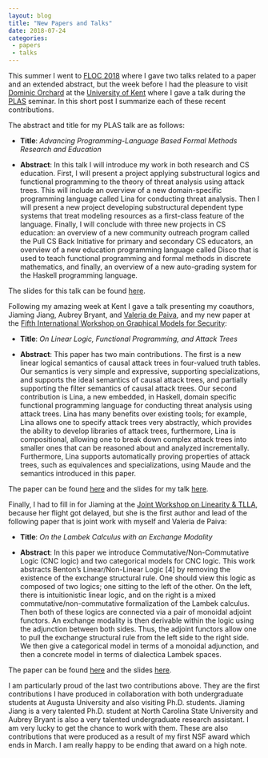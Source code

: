 ```yaml
---
layout: blog
title: "New Papers and Talks"
date: 2018-07-24
categories:
 - papers
 - talks
---
```


This summer I went to [FLOC 2018](http://www.floc2018.org/) where I gave two talks related to a paper and an extended abstract, but the week before I had the pleasure to visit [Dominic Orchard](https://www.cs.kent.ac.uk/people/staff/dao7/) at the [University of Kent](https://www.cs.kent.ac.uk) where I gave a talk during the  [PLAS](https://www.cs.kent.ac.uk/research/groups/plas/) seminar.  In this short post I summarize each of these recent contributions.

The abstract and title for my PLAS talk are as follows:

  - **Title**: _Advancing Programming-Language Based Formal Methods Research and Education_
       
  - **Abstract**:
      In this talk I will introduce my work in both research and CS education. First, I will present a project applying substructural logics and functional programming to the theory of threat analysis using attack trees. This will include an overview of a new domain-specific programming language called Lina for conducting threat analysis. Then I will present a new project developing substructural dependent type systems that treat modeling resources as a first-class feature of the language.  Finally, I will conclude with three new projects in CS education: an overview of a new community outreach program called the Pull CS Back Initiative for primary and secondary CS educators, an overview of a new education programming language called Disco that is used to teach functional programming and formal methods in discrete mathematics, and finally, an overview of a new auto-grading system for the Haskell programming language.

The slides for this talk can be found [here](http://metatheorem.org/includes/talks/PLAS-Kent-2018/).

Following my amazing week at Kent I gave a talk presenting my coauthors, Jiaming Jiang, Aubrey Bryant, and [Valeria de Paiva](http://www.valeriadepaiva.org/), and my new paper at the [Fifth International Workshop on Graphical Models for Security](http://gramsec.uni.lu/):

  - **Title**: _On Linear Logic, Functional Programming, and Attack Trees_
       
  - **Abstract**:
      This paper has two main contributions. The first is a new linear logical semantics of causal attack trees in four-valued truth tables. Our semantics is very simple and expressive, supporting specializations, and supports the ideal semantics of causal attack trees, and partially supporting the filter semantics of causal attack trees. Our second contribution is Lina, a new embedded, in Haskell, domain specific functional programming language for conducting threat analysis using attack trees. Lina has many benefits over existing tools; for example, Lina allows one to specify attack trees very abstractly, which provides the ability to develop libraries of attack trees, furthermore, Lina is compositional, allowing one to break down complex attack trees into smaller ones that can be reasoned about and analyzed incrementally. Furthermore, Lina supports automatically proving properties of attack trees, such as equivalences and specializations, using Maude and the semantics introduced in this paper.

The paper can be found [here](http://metatheorem.org/includes/pubs/GraMSec18.pdf) and the slides for my talk [here](http://metatheorem.org/includes/talks/GraMSec-2018/).

Finally, I had to fill in for Jiaming at the [Joint Workshop on Linearity & TLLA](), because her flight got delayed, but she is the first author and lead of the following paper that is joint work with myself and Valeria de Paiva:

  - **Title**: _On the Lambek Calculus with an Exchange Modality_
       
  - **Abstract**:
      In this paper we introduce Commutative/Non-Commutative Logic (CNC logic) and two categorical models for CNC logic. This work abstracts Benton’s Linear/Non-Linear Logic [4] by removing the existence of the exchange structural rule. One should view this logic as composed of two logics; one sitting to the left of the other. On the left, there is intuitionistic linear logic, and on the right is a mixed commutative/non-commutative formalization of the Lambek calculus. Then both of these logics are connected via a pair of monoidal adjoint functors. An exchange modality is then derivable within the logic using the adjunction between both sides. Thus, the adjoint functors allow one to pull the exchange structural rule from the left side to the right side. We then give a categorical model in terms of a monoidal adjunction, and then a concrete model in terms of dialectica Lambek spaces.

The paper can be found [here](http://metatheorem.org/includes/pubs/LINEARITY-TLLA18.pdf) and the slides [here](http://metatheorem.org/includes/talks/LINEARITY-TLLA-2018.pdf).

I am particularly proud of the last two contributions above.  They are the first contributions I have produced in collaboration with both undergraduate students at Augusta University and also visiting Ph.D. students.  Jiaming Jiang is a very talented Ph.D. student at North Carolina State University and Aubrey Bryant is also a very talented undergraduate research assistant.  I am very lucky to get the chance to work with them.  These are also contributions that were produced as a result of my first NSF award which ends in March.  I am really happy to be ending that award on a high note.